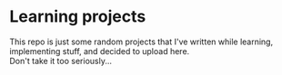 # Learning projects

This repo is just some random projects that I've written while learning, implementing stuff, and decided to upload here.  
Don't take it too seriously...

